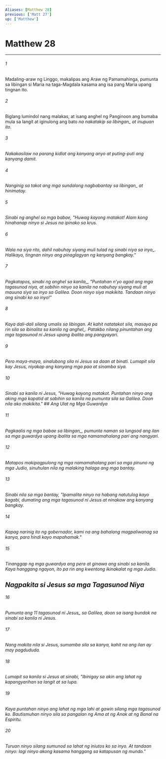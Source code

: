 ```yaml
---
Aliases: [Matthew 28]
previous: ['Matt 27']
up: ['Matthew']
---
```

# Matthew 28

***






















###### 1 










Madaling-araw ng Linggo, makalipas ang Araw ng Pamamahinga, pumunta sa libingan si Maria na taga-Magdala kasama ang isa pang Maria upang tingnan ito. 





















###### 2 










Biglang lumindol nang malakas, at isang anghel ng Panginoon ang bumaba mula sa langit at iginulong ang bato <i class="trans-change">na nakatakip sa libingan_ at inupuan ito. 





















###### 3 










Nakakasilaw na parang kidlat ang kanyang anyo at puting-puti ang kanyang damit. 





















###### 4 










Nanginig sa takot ang mga sundalong nagbabantay <i class="trans-change">sa libingan_ at hinimatay. 





















###### 5 










Sinabi ng anghel sa mga babae, "Huwag kayong matakot! Alam kong hinahanap ninyo si Jesus na ipinako sa krus. 





















###### 6 










Wala na siya rito, dahil nabuhay siyang muli tulad ng sinabi niya <i class="trans-change">sa inyo_. Halikayo, tingnan ninyo ang pinaglagyan ng kanyang bangkay." 





















###### 7 










<i class="trans-change">Pagkatapos, sinabi ng anghel sa kanila,_ "Puntahan nʼyo agad ang mga tagasunod niya, at sabihin ninyo sa kanila na nabuhay siyang muli at mauuna siya sa inyo sa Galilea. Doon ninyo siya makikita. Tandaan ninyo ang sinabi ko sa inyo!" 





















###### 8 










Kaya dali-dali silang umalis sa libingan. At kahit natatakot sila, masaya pa rin sila <i class="trans-change">sa ibinalita sa kanila ng anghel_. Patakbo nilang pinuntahan ang mga tagasunod ni Jesus upang ibalita ang pangyayari. 





















###### 9 










Pero maya-maya, sinalubong sila ni Jesus sa daan at binati. Lumapit sila kay Jesus, niyakap ang kanyang mga paa at sinamba siya. 





















###### 10 










Sinabi sa kanila ni Jesus, "Huwag kayong matakot. Puntahan ninyo ang aking mga kapatid at sabihin sa kanila na pumunta sila sa Galilea. Doon nila ako makikita." ## Ang Ulat ng Mga Guwardya 





















###### 11 










Pagkaalis ng mga babae <i class="trans-change">sa libingan_, pumunta naman sa lungsod ang ilan sa mga guwardya upang ibalita sa mga namamahalang pari ang nangyari. 





















###### 12 










Matapos makipagpulong ng mga namamahalang pari sa mga pinuno ng mga Judio, sinuhulan nila ng malaking halaga ang mga bantay. 





















###### 13 










Sinabi nila sa mga bantay, "Ipamalita ninyo na habang natutulog kayo kagabi, dumating ang mga tagasunod ni Jesus at ninakaw ang kanyang bangkay. 





















###### 14 










Kapag narinig ito ng gobernador, kami na ang bahalang magpaliwanag sa kanya, para hindi kayo mapahamak." 





















###### 15 










Tinanggap ng mga guwardya ang pera at ginawa ang sinabi sa kanila. Kaya hanggang ngayon, ito pa rin ang kwentong ikinakalat ng mga Judio.

## Nagpakita si Jesus sa mga Tagasunod Niya 





















###### 16 










Pumunta ang 11 tagasunod <i class="trans-change">ni Jesus_ sa Galilea, doon sa isang bundok na sinabi sa kanila ni Jesus. 





















###### 17 










Nang makita nila si Jesus, sumamba sila sa kanya, kahit na ang ilan ay may pagdududa. 





















###### 18 










Lumapit sa kanila si Jesus at sinabi, "Ibinigay sa akin ang lahat ng kapangyarihan sa langit at sa lupa. 





















###### 19 










Kaya puntahan ninyo ang lahat ng mga lahi at gawin silang mga tagasunod ko. Bautismuhan ninyo sila sa pangalan ng Ama at ng Anak at ng Banal na Espiritu. 





















###### 20 










Turuan ninyo silang sumunod sa lahat ng iniutos ko sa inyo. At tandaan ninyo: lagi ninyo akong kasama hanggang sa katapusan ng mundo."

